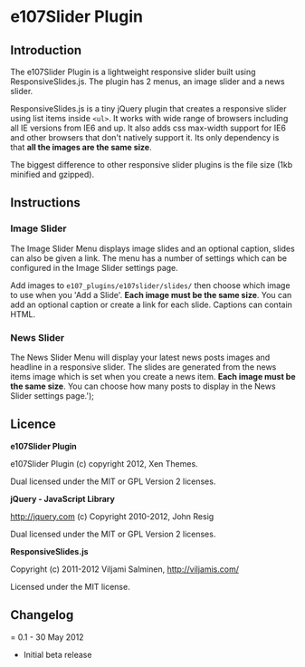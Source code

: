 # e107Slider Plugin

## Introduction

The e107Slider Plugin is a lightweight responsive slider built using ResponsiveSlides.js. The plugin has 2 menus, an image slider and a news slider.

ResponsiveSlides.js is a tiny jQuery plugin that creates a responsive slider using list items inside `<ul>`. It works with wide range of browsers including all IE versions from IE6 and up. It also adds css max-width support for IE6 and other browsers that don't natively support it. Its only dependency is that **all the images are the same size**.

The biggest difference to other responsive slider plugins is the file size (1kb minified and gzipped).

## Instructions

### Image Slider

The Image Slider Menu displays image slides and an optional caption, slides can also be given a link. The menu has a number of settings which can be configured in the Image Slider settings page.

Add images to `e107_plugins/e107slider/slides/` then choose which image to use when you 'Add a Slide'. **Each image must be the same size**. You can add an optional caption or create a link for each slide. Captions can contain HTML.

### News Slider

The News Slider Menu will display your latest news posts images and headline in a responsive slider. The slides are generated from the news items image which is set when you create a news item. **Each image must be the same size**. You can choose how many posts to display in the News Slider settings page.');

## Licence

**e107Slider Plugin**
					
e107Slider Plugin (c) copyright 2012, Xen Themes.

Dual licensed under the MIT or GPL Version 2 licenses.
					
**jQuery - JavaScript Library**

http://jquery.com (c) Copyright 2010-2012, John Resig

Dual licensed under the MIT or GPL Version 2 licenses.
					
**ResponsiveSlides.js**
					
Copyright (c) 2011-2012 Viljami Salminen, http://viljamis.com/
					
Licensed under the MIT license.

## Changelog

= 0.1 - 30 May 2012

* Initial beta release